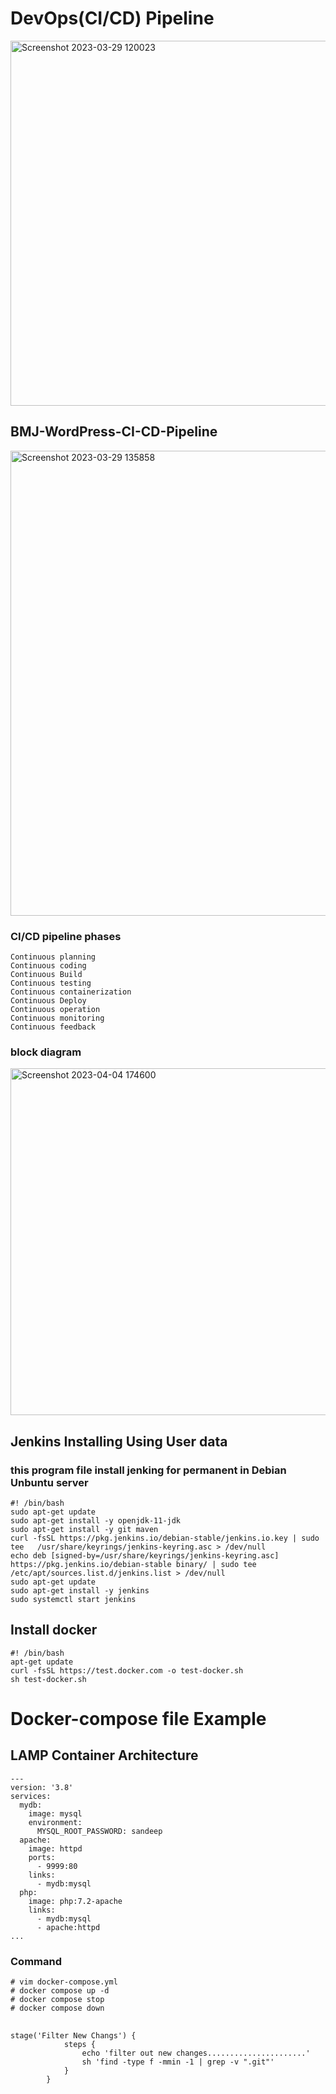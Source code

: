 # DevOps(CI/CD) Pipeline
<img width="584" alt="Screenshot 2023-03-29 120023" src="https://user-images.githubusercontent.com/125953981/228519161-70adf468-066e-4cae-a4b7-7390d0f504a6.png">

## BMJ-WordPress-CI-CD-Pipeline
<img width="744" alt="Screenshot 2023-03-29 135858" src="https://user-images.githubusercontent.com/125953981/228518808-fad33d6e-d820-4f76-a911-afb2c63c11b5.png">

### CI/CD pipeline phases
```
Continuous planning
Continuous coding
Continuous Build
Continuous testing
Continuous containerization
Continuous Deploy
Continuous operation
Continuous monitoring
Continuous feedback
```
### block diagram
<img width="555" alt="Screenshot 2023-04-04 174600" src="https://user-images.githubusercontent.com/125953981/229788739-7b682a33-a77e-44c5-bf58-36a3f4292ab4.png">

## Jenkins Installing Using User data
### this program file install jenking for permanent in Debian Unbuntu server
```
#! /bin/bash
sudo apt-get update 
sudo apt-get install -y openjdk-11-jdk
sudo apt-get install -y git maven
curl -fsSL https://pkg.jenkins.io/debian-stable/jenkins.io.key | sudo tee   /usr/share/keyrings/jenkins-keyring.asc > /dev/null
echo deb [signed-by=/usr/share/keyrings/jenkins-keyring.asc]   https://pkg.jenkins.io/debian-stable binary/ | sudo tee   /etc/apt/sources.list.d/jenkins.list > /dev/null
sudo apt-get update
sudo apt-get install -y jenkins
sudo systemctl start jenkins
```
## Install docker
```
#! /bin/bash
apt-get update
curl -fsSL https://test.docker.com -o test-docker.sh
sh test-docker.sh
```
# Docker-compose file Example
## LAMP Container Architecture
```
---
version: '3.8'
services:
  mydb:
    image: mysql
    environment:
      MYSQL_ROOT_PASSWORD: sandeep
  apache:
    image: httpd
    ports:
      - 9999:80
    links:
      - mydb:mysql
  php:
    image: php:7.2-apache
    links:
      - mydb:mysql
      - apache:httpd
...
```
### Command
```
# vim docker-compose.yml
# docker compose up -d
# docker compose stop
# docker compose down
```
## 
```
stage('Filter New Changs') {
            steps {
                echo 'filter out new changes......................'
                sh 'find -type f -mmin -1 | grep -v ".git"'
            }
        }
```        

